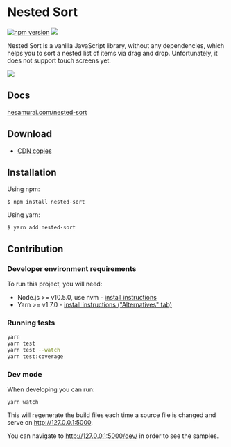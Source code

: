 # Nested Sort

[![npm version](https://badge.fury.io/js/nested-sort.svg)](https://badge.fury.io/js/nested-sort)
[![](https://data.jsdelivr.com/v1/package/npm/nested-sort/badge)](https://www.jsdelivr.com/package/npm/nested-sort)

Nested Sort is a vanilla JavaScript library, without any dependencies, which helps you to sort a nested list of items via drag and drop. Unfortunately, it does not support touch screens yet.

![](demo.gif)

## Docs

[hesamurai.com/nested-sort](https://www.hesamurai.com/nested-sort)

## Download

 * [CDN copies](https://www.jsdelivr.com/package/npm/nested-sort)

## Installation

Using npm:
```shell
$ npm install nested-sort
```

Using yarn:
```shell
$ yarn add nested-sort
```

## Contribution

### Developer environment requirements

To run this project, you will need:

- Node.js >= v10.5.0, use nvm - [install instructions](https://github.com/creationix/nvm#install-script)
- Yarn >= v1.7.0 - [install instructions ("Alternatives" tab)](https://yarnpkg.com/en/docs/install#alternatives-rc)

### Running tests

```sh
yarn
yarn test
yarn test --watch
yarn test:coverage
```

### Dev mode

When developing you can run:

```
yarn watch
```

This will regenerate the build files each time a source file is changed and serve on http://127.0.0.1:5000.

You can navigate to http://127.0.0.1:5000/dev/ in order to see the samples.
